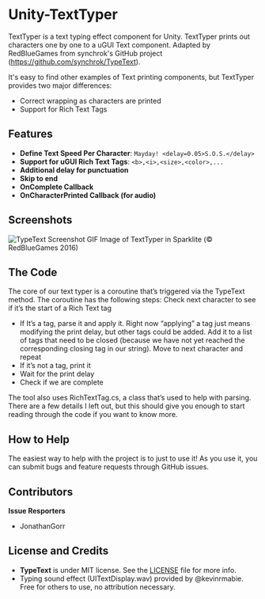 Unity-TextTyper
=========================

TextTyper is a text typing effect component for Unity. TextTyper prints out characters one by one to a uGUI Text component. Adapted by RedBlueGames from synchrok's GitHub project (https://github.com/synchrok/TypeText).

It's easy to find other examples of Text printing components, but TextTyper provides two major differences:
* Correct wrapping as characters are printed
* Support for Rich Text Tags

Features
--------
- **Define Text Speed Per Character**: ```Mayday! <delay=0.05>S.O.S.</delay>```
- **Support for uGUI Rich Text Tags**: ```<b>,<i>,<size>,<color>,...```
- **Additional delay for punctuation**
- **Skip to end**
- **OnComplete Callback**
- **OnCharacterPrinted Callback (for audio)**

Screenshots
--------
![TypeText Screenshot GIF](https://github.com/redbluegames/unity-text-typer/blob/master/README-Images/ss_chat_watermarked.gif)
Image of TextTyper in Sparklite (© RedBlueGames 2016)

The Code
--------
The core of our text typer is a coroutine that’s triggered via the TypeText method. The coroutine has the following steps:
Check next character to see if it’s the start of a Rich Text tag
- If It’s a tag, parse it and apply it. Right now “applying” a tag just means modifying the print delay, but other tags could be added. Add it to a list of tags that need to be closed (because we have not yet reached the corresponding closing tag in our string). Move to next character and repeat
- If it’s not a tag, print it
- Wait for the print delay
- Check if we are complete

The tool also uses RichTextTag.cs, a class that’s used to help with parsing.
There are a few details I left out, but this should give you enough to start reading through the code if you want to know more.

How to Help
-------
The easiest way to help with the project is to just to use it! As you use it, you can submit bugs and feature requests through GitHub issues.

Contributors
-------
**Issue Resporters**
- JonathanGorr

License and Credits
-------
- **TypeText** is under MIT license. See the [LICENSE](LICENSE) file for more info.
- Typing sound effect (UITextDisplay.wav) provided by @kevinrmabie. Free for others to use, no attribution necessary.
